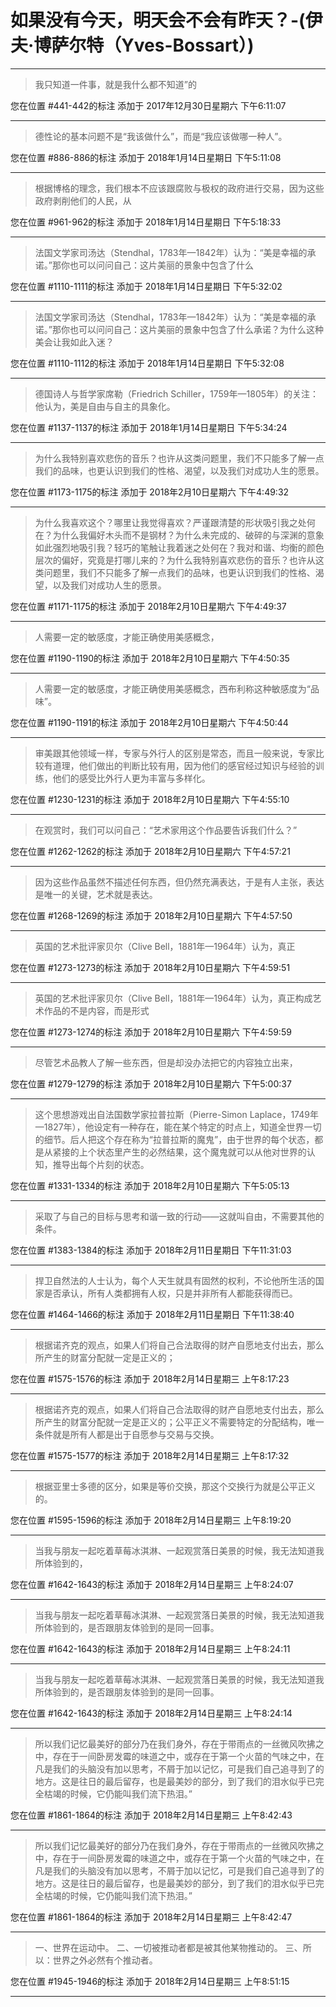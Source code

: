 # 如果没有今天，明天会不会有昨天？-(伊夫·博萨尔特（Yves-Bossart）)

---

> 我只知道一件事，就是我什么都不知道”的

您在位置 #441-442的标注 添加于 2017年12月30日星期六 下午6:11:07

---

> 德性论的基本问题不是“我该做什么”，而是“我应该做哪一种人”。

您在位置 #886-886的标注 添加于 2018年1月14日星期日 下午5:11:08

---

> 根据博格的理念，我们根本不应该跟腐败与极权的政府进行交易，因为这些政府剥削他们的人民，从

您在位置 #961-962的标注 添加于 2018年1月14日星期日 下午5:18:33

---

> 法国文学家司汤达（Stendhal，1783年—1842年）认为：“美是幸福的承诺。”那你也可以问问自己：这片美丽的景象中包含了什么

您在位置 #1110-1111的标注 添加于 2018年1月14日星期日 下午5:32:02

---

> 法国文学家司汤达（Stendhal，1783年—1842年）认为：“美是幸福的承诺。”那你也可以问问自己：这片美丽的景象中包含了什么承诺？为什么这种美会让我如此入迷？

您在位置 #1110-1112的标注 添加于 2018年1月14日星期日 下午5:32:08

---

> 德国诗人与哲学家席勒（Friedrich Schiller，1759年—1805年）的关注：他认为，美是自由与自主的具象化。

您在位置 #1137-1137的标注 添加于 2018年1月14日星期日 下午5:34:24

---

> 为什么我特别喜欢悲伤的音乐？也许从这类问题里，我们不只能多了解一点我们的品味，也更认识到我们的性格、渴望，以及我们对成功人生的愿景。

您在位置 #1173-1175的标注 添加于 2018年2月10日星期六 下午4:49:32

---

> 为什么我喜欢这个？哪里让我觉得喜欢？严谨跟清楚的形状吸引我之处何在？为什么我偏好木头而不是钢材？为什么未完成的、破碎的与深渊的意象如此强烈地吸引我？轻巧的笔触让我着迷之处何在？我对和谐、均衡的颜色层次的偏好，究竟是打哪儿来的？为什么我特别喜欢悲伤的音乐？也许从这类问题里，我们不只能多了解一点我们的品味，也更认识到我们的性格、渴望，以及我们对成功人生的愿景。

您在位置 #1171-1175的标注 添加于 2018年2月10日星期六 下午4:49:37

---

> 人需要一定的敏感度，才能正确使用美感概念，

您在位置 #1190-1190的标注 添加于 2018年2月10日星期六 下午4:50:35

---

> 人需要一定的敏感度，才能正确使用美感概念，西布利称这种敏感度为“品味”。

您在位置 #1190-1191的标注 添加于 2018年2月10日星期六 下午4:50:44

---

> 审美跟其他领域一样，专家与外行人的区别是常态，而且一般来说，专家比较有道理，他们做出的判断比较有用，因为他们的感官经过知识与经验的训练，他们的感受比外行人更为丰富与多样化。

您在位置 #1230-1231的标注 添加于 2018年2月10日星期六 下午4:55:10

---

> 在观赏时，我们可以问自己：“艺术家用这个作品要告诉我们什么？”

您在位置 #1262-1262的标注 添加于 2018年2月10日星期六 下午4:57:21

---

> 因为这些作品虽然不描述任何东西，但仍然充满表达，于是有人主张，表达是唯一的关键，艺术就是表达。

您在位置 #1268-1269的标注 添加于 2018年2月10日星期六 下午4:57:50

---

> 英国的艺术批评家贝尔（Clive Bell，1881年—1964年）认为，真正

您在位置 #1273-1273的标注 添加于 2018年2月10日星期六 下午4:59:51

---

> 英国的艺术批评家贝尔（Clive Bell，1881年—1964年）认为，真正构成艺术作品的不是内容，而是形式

您在位置 #1273-1274的标注 添加于 2018年2月10日星期六 下午4:59:59

---

> 尽管艺术品教人了解一些东西，但是却没办法把它的内容独立出来，

您在位置 #1279-1279的标注 添加于 2018年2月10日星期六 下午5:00:37

---

> 这个思想游戏出自法国数学家拉普拉斯（Pierre-Simon Laplace，1749年—1827年），他设定有一种存在，能在某个特定的时点上，知道全世界一切的细节。后人把这个存在称为“拉普拉斯的魔鬼”，由于世界的每个状态，都是从紧接的上个状态里产生的必然结果，这个魔鬼就可以从他对世界的认知，推导出每个片刻的状态。

您在位置 #1331-1334的标注 添加于 2018年2月10日星期六 下午5:05:13

---

> 采取了与自己的目标与思考和谐一致的行动——这就叫自由，不需要其他的条件。

您在位置 #1383-1384的标注 添加于 2018年2月11日星期日 下午11:31:03

---

> 捍卫自然法的人士认为，每个人天生就具有固然的权利，不论他所生活的国家是否承认，所有人类都拥有人权，只是并非所有人都能获得而已。

您在位置 #1464-1466的标注 添加于 2018年2月11日星期日 下午11:38:40

---

> 根据诺齐克的观点，如果人们将自己合法取得的财产自愿地支付出去，那么所产生的财富分配就一定是正义的；

您在位置 #1575-1576的标注 添加于 2018年2月14日星期三 上午8:17:23

---

> 根据诺齐克的观点，如果人们将自己合法取得的财产自愿地支付出去，那么所产生的财富分配就一定是正义的；公平正义不需要特定的分配结构，唯一条件就是所有人都是出于自愿参与交易与交换。

您在位置 #1575-1577的标注 添加于 2018年2月14日星期三 上午8:17:32

---

> 根据亚里士多德的区分，如果是等价交换，那这个交换行为就是公平正义的。

您在位置 #1595-1596的标注 添加于 2018年2月14日星期三 上午8:19:20

---

> 当我与朋友一起吃着草莓冰淇淋、一起观赏落日美景的时候，我无法知道我所体验到的，

您在位置 #1642-1643的标注 添加于 2018年2月14日星期三 上午8:24:07

---

> 当我与朋友一起吃着草莓冰淇淋、一起观赏落日美景的时候，我无法知道我所体验到的，是否跟朋友体验到的是同一回事。

您在位置 #1642-1643的标注 添加于 2018年2月14日星期三 上午8:24:11

---

> 当我与朋友一起吃着草莓冰淇淋、一起观赏落日美景的时候，我无法知道我所体验到的，是否跟朋友体验到的是同一回事。

您在位置 #1642-1643的标注 添加于 2018年2月14日星期三 上午8:24:14

---

> 所以我们记忆最美好的部分乃在我们身外，存在于带雨点的一丝微风吹拂之中，存在于一间卧房发霉的味道之中，或存在于第一个火苗的气味之中，在凡是我们的头脑没有加以思考，不屑于加以记忆，可是我们自己追寻到了的地方。这是往日的最后留存，也是最美妙的部分，到了我们的泪水似乎已完全枯竭的时候，它仍能叫我们流下热泪。”

您在位置 #1861-1864的标注 添加于 2018年2月14日星期三 上午8:42:43

---

> 所以我们记忆最美好的部分乃在我们身外，存在于带雨点的一丝微风吹拂之中，存在于一间卧房发霉的味道之中，或存在于第一个火苗的气味之中，在凡是我们的头脑没有加以思考，不屑于加以记忆，可是我们自己追寻到了的地方。这是往日的最后留存，也是最美妙的部分，到了我们的泪水似乎已完全枯竭的时候，它仍能叫我们流下热泪。”

您在位置 #1861-1864的标注 添加于 2018年2月14日星期三 上午8:42:47

---

> 一、世界在运动中。 二、一切被推动者都是被其他某物推动的。 三、所以：世界之外必然有个推动者。

您在位置 #1945-1946的标注 添加于 2018年2月14日星期三 上午8:51:15

---

